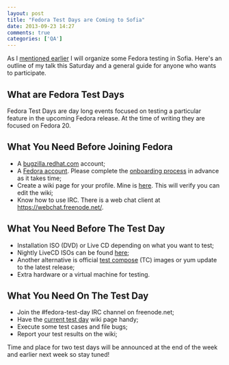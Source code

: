 ```yaml
---
layout: post
title: "Fedora Test Days are Coming to Sofia"
date: 2013-09-23 14:27
comments: true
categories: ['QA']
---
```


As I [mentioned earlier](/blog/2013/09/14/upcoming-talk-fedora-test-days-in-sofia/)
I will organize some Fedora testing in Sofia. Here's an outline of my talk this
Saturday and a general guide for anyone who wants to participate.


What are Fedora Test Days
-------------------------

Fedora Test Days are day long events focused on testing a particular feature
in the upcoming Fedora release. At the time of writing they are focused on
Fedora 20.

What You Need Before Joining Fedora
------------------------------------

* A [bugzilla.redhat.com](https://bugzilla.redhat.com/createaccount.cgi) account;
* A [Fedora account](https://admin.fedoraproject.org/accounts/user/new). Please
complete the [onboarding process](https://fedoraproject.org/wiki/Join) in advance
as it takes time;
* Create a wiki page for your profile. Mine is 
[here](https://fedoraproject.org/wiki/User:Atodorov). This will verify you can
edit the wiki;
* Know how to use IRC. There is a web chat client at <https://webchat.freenode.net/>.

What You Need Before The Test Day
----------------------------------

* Installation ISO (DVD) or Live CD depending on what you want to test;
* Nightly LiveCD ISOs can be found
[here](http://alt.fedoraproject.org/pub/alt/nightly-composes/);
* Another alternative is official
[test compose](http://dl.fedoraproject.org/pub/alt/stage/) (TC) images or
yum update to the latest release;
* Extra hardware or a virtual machine for testing.


What You Need On The Test Day
-----------------------------

* Join the #fedora-test-day IRC channel on freenode.net;
* Have the [current test day](https://fedoraproject.org/wiki/Test_Day:Current)
wiki page handy;
* Execute some test cases and file bugs;
* Report your test results on the wiki;

Time and place for two test days will be announced at the end of the week
and earlier next week so stay tuned!
